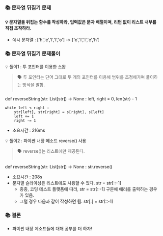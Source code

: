 ### 📚 문자열 뒤집기 문제
#### 💡 문자열을 뒤집는 함수를 작성하라, 입력값은 문자 배열이며, 리턴 없이 리스트 내부를 직접 조작하라.
* 예시 문자열 : ['h','e','l','l','o'] -> ['o','l','l','e','h']


### 📚 문자열 뒤집기 문제풀이

💡 풀이1 : 투 포인터를 이용한 스왑
> 🗣️ 투 포인터는 단어 그대로 두 개의 포인터를 이용해 범위를 조정해가며 풀이하는 방식을 말함.
>```python
def reverseString(str: List[str]) -> None :
	left, right = 0, len(str) - 1
>
	white left < right :
    	str[left], str[right] = s[right], s[left]
        left += 1
        right -= 1
* 소요시간 : 216ms        

💡 풀이2 : 파이썬 내장 메소드 reverse() 사용
> 🗣️ reverse()는 리스트에만 제공된다. 
>```python
def reverseString(str: List[str]) -> None :
	str.reverse()
>

* 소요시간 : 208s    
* 문자열 슬라이싱은 리스트에도 사용할 수 있다. str = str[::-1]
    * 종종, 코딩 테스트 플랫폼에 따라, str = str[::-1] 구문에 에러를 출력하는 경우가 있음.
    * 그럴 경우 다음과 같이 작성하면 됨. str[:] = str[::-1]
    
### 📚 결론
* 파이썬 내장 메소드들에 대해 공부를 더 하자!


